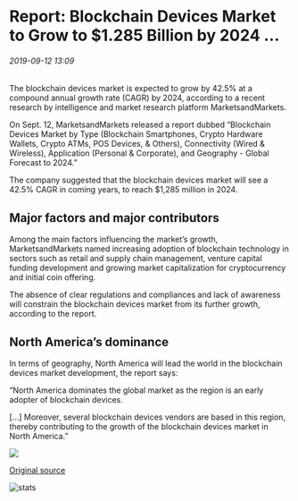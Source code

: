 # Report: Blockchain Devices Market to Grow to $1.285 Billion by 2024 ...

###### 2019-09-12 13:09

The blockchain devices market is expected to grow by 42.5% at a compound annual growth rate (CAGR) by 2024, according to a recent research by intelligence and market research platform MarketsandMarkets.

On Sept. 12, MarketsandMarkets released a report dubbed “Blockchain Devices Market by Type (Blockchain Smartphones, Crypto Hardware Wallets, Crypto ATMs, POS Devices, & Others), Connectivity (Wired & Wireless), Application (Personal & Corporate), and Geography - Global Forecast to 2024.”

The company suggested that the blockchain devices market will see a 42.5% CAGR in coming years, to reach $1,285 million in 2024.

## Major factors and major contributors

Among the main factors influencing the market’s growth, MarketsandMarkets named increasing adoption of blockchain technology in sectors such as retail and supply chain management, venture capital funding development and growing market capitalization for cryptocurrency and initial coin offering.

The absence of clear regulations and compliances and lack of awareness will constrain the blockchain devices market from its further growth, according to the report.

## North America’s dominance

In terms of geography, North America will lead the world in the blockchain devices market development, the report says:

“North America dominates the global market as the region is an early adopter of blockchain devices.

\[...\] Moreover, several blockchain devices vendors are based in this region, thereby contributing to the growth of the blockchain devices market in North America.”

![](https://s3.cointelegraph.com/storage/uploads/view/807c99016a4fca77ac3449b34f86544c.jpg)

[Original source](https://cointelegraph.com/news/report-blockchain-devices-market-to-grow-to-1285-billion-by-2024)

![stats](https://c.statcounter.com/11760860/0/a89fa40b/1/ "stats")